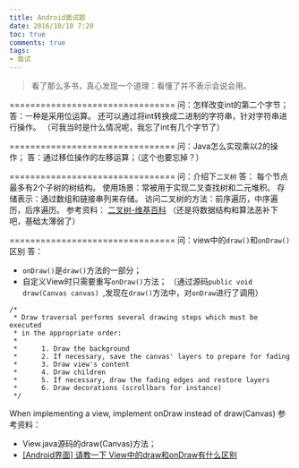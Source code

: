 ```yaml
---
title: Android面试题
date: 2016/10/10 7:20
toc: true
comments: true
tags:
- 面试
---
```

> 看了那么多书，真心发现一个道理：看懂了并不表示会说会用。

================================
问：怎样改变int的第二个字节；
答：一种是采用位运算。
   还可以通过将int转换成二进制的字符串，针对字符串进行操作。
   （可我当时是什么情况呢，我忘了int有几个字节了）


================================
问：Java怎么实现乘以2的操作；
答：通过移位操作的左移运算；（这个也要忘掉？）

================================
问：介绍下`二叉树`
答： 每个节点最多有2个子树的树结构。
    使用场景：常被用于实现二叉查找树和二元堆积。
    存储表示：通过数组和链接串列来存储。
    访问二叉树的方法：前序遍历，中序遍历，后序遍历。
参考资料： [二叉树-维基百科](https://zh.wikipedia.org/wiki/%E4%BA%8C%E5%8F%89%E6%A0%91)
（还是将数据结构和算法恶补下吧，基础太薄弱了）


================================
问：view中的`draw()`和`onDraw()`区别
答：
- `onDraw()`是`draw()`方法的一部分；
- 自定义View时只需要重写`onDraw()`方法；
  （通过源码`public void draw(Canvas canvas) `,发现在`draw()`方法中，对`onDraw`进行了调用）
```
/*
 * Draw traversal performs several drawing steps which must be executed
 * in the appropriate order:
 *
 *      1. Draw the background
 *      2. If necessary, save the canvas' layers to prepare for fading
 *      3. Draw view's content
 *      4. Draw children
 *      5. If necessary, draw the fading edges and restore layers
 *      6. Draw decorations (scrollbars for instance)
 */
 ```
 When implementing a view, implement onDraw  instead of draw(Canvas)
参考资料：
- View.java源码的draw(Canvas)方法；
- [[Android界面] 请教一下 View中的draw和onDraw有什么区别](http://www.eoeandroid.com/thread-98648-1-1.html)